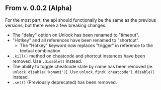 ## From v. 0.0.2 (Alpha)

For the most part, the api should functionally be the same as the previous versions, but there were a few breaking changes.

- The "delay" option on Unlock has been renamed to "timeout".
- "Hotkey" and all references have been renamed to "shortcut".
    - The "Hotkey" keyword now replaces "trigger" in reference to the textual combination.
- `.kill()` method on cheatcode and shortcut instances have been removed. Use `.disable()` instead.
- The ability to toggle cheatcode state by name has been removed (ie. `unlock.disable('konami')`). Use `unlock.find('cheatcode').disable()` instead.
- `.set()` (Previously deprecated) has been removed.